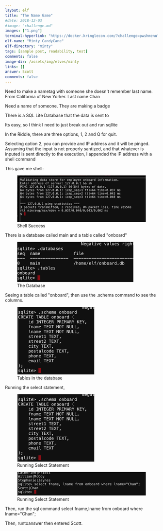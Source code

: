 ```yaml
---
layout: elf
title: "The Name Game"
#date: 2018-12-03
#image: "challenge.md"
images: ["1.png"]
terminal-hyperlink: "https://docker.kringlecon.com/?challenge=pwshmenu"
elf-name: "Minty CandyCane"
elf-directory: "minty"
tags: [sample post, readability, test]
comments: false
image-dir: /assets/img/elves/minty
links: []
answer: Scott
comments: false
---
```

Need to make a nametag with someone she doesn't remember last name.  From California of New Yorker.  Last name Chan


Need a name of someone.  They are making a badge

There is a SQL Lite Database that the data is sent to

Its easy, so I think I need to just break out and run sqllite

In the Riddle, there are three options, 1, 2 and Q for quit.

Selecting option 2, you can provide and IP address and it will be pinged.  Assuming that the input is not properly santized, and that whatever is inputed is sent directly to the execution, I appended the IP address with a shell command

This gave me shell:

<figure>
	<img src="/assets/img/elves/minty/1.png">
	<figcaption>Shell Success</figcaption>
</figure>

There is a database called main and a table called "onboard"
<figure>
	<img src="/assets/img/elves/minty/1.1.png">
	<figcaption>The Database</figcaption>
</figure>




Seeing a table called "onboard", then use the .schema command to see the columns.

<figure>
	<img src="/assets/img/elves/minty/2.png">
	<figcaption>Tables in the database</figcaption>
</figure>

Running the select statement, 
<figure>
	<img src="/assets/img/elves/minty/2.png">
	<figcaption>Running Select Statement</figcaption>
</figure>

<figure>
	<img src="/assets/img/elves/minty/3.png">
	<figcaption>Running Select Statement</figcaption>
</figure>

Then, run the sql command
select fname,lname from onboard where lname="Chan";



Then, runtoanswer then entered Scott.
